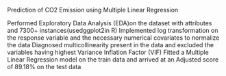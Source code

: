 Prediction of CO2 Emission using Multiple Linear Regression

Performed Exploratory Data Analysis (EDA)on the dataset with attributes and 7300+ instances(usedggplot2in R)
Implemented log transformation on the response variable and the necessary numerical covariates to normalize the data
Diagnosed multicollinearity present in the data and excluded the variables having highest Variance Inflation Factor (VIF)
Fitted a Multiple Linear Regression model on the train data and arrived at an Adjusted score of 89.18% on the test data
